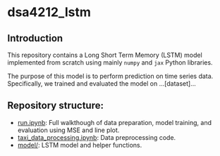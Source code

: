 # dsa4212_lstm

## Introduction

This repository contains a Long Short Term Memory (LSTM) model implemented from scratch using mainly `numpy` and `jax` Python libraries. 

The purpose of this model is to perform prediction on time series data. Specifically, we trained and evaluated the model on ...[dataset]...

## Repository structure: 

- [run.ipynb](/run.ipynb): Full walkthough of data preparation, model training, and evaluation using MSE and line plot.
- [taxi_data_processing.ipynb](/taxi_data_processing.ipynb): Data preprocessing code.
- [model/](/model/): LSTM model and helper functions.
